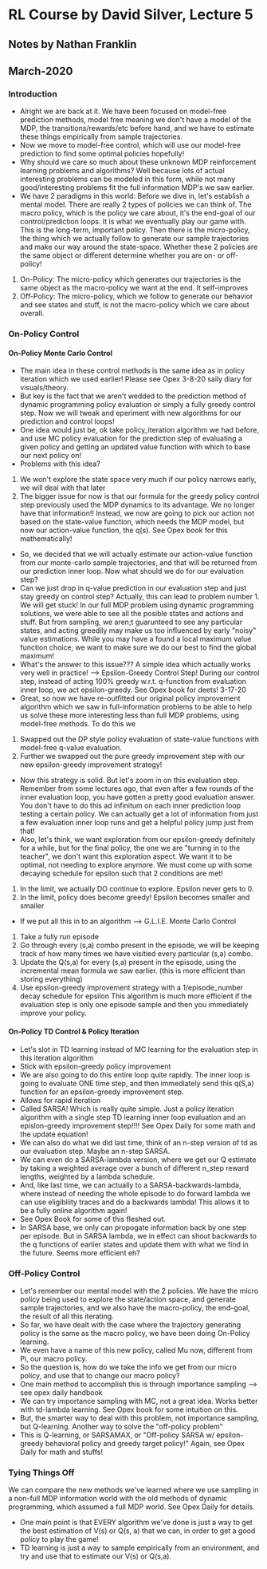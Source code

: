 # RL Course by David Silver, Lecture 5
## Notes by Nathan Franklin
## March-2020

### Introduction
- Alright we are back at it. We have been focused on model-free prediction methods, model free meaning
we don't have a model of the MDP, the transitions/rewards/etc before hand, and we have to estimate these things empirically from sample trajectories.
- Now we move to model-free control, which will use our model-free prediction to find some optimal policies hopefully!
- Why should we care so much about these unknown MDP reinforcement learning problems and algorithms?
Well because lots of actual interesting problems can be modeled in this form, while not many good/interesting
problems fit the full information MDP's we saw earlier.
- We have 2 paradigms in this world:
Before we dive in, let's establish a mental model. There are really 2 types of policies we can think of. The macro policy,
which is the policy we care about, it's the end-goal of our control/prediction loops. 
It is what we eventually play our game with. This is the long-term, important policy. 
Then there is the micro-policy, the thing which we actually follow to generate our sample trajectories and make our way around the state-space. 
Whether these 2 policies are the same object or different determine whether you are on- or off-policy!
1) On-Policy: The micro-policy which generates our trajectories is the same object as the macro-policy we want at the end. It self-improves
2) Off-Policy: The micro-policy, which we follow to generate our behavior and see states and stuff, is not the macro-policy which we care about overall.

### On-Policy Control

#### On-Policy Monte Carlo Control
- The main idea in these control methods is the same idea as in policy iteration which we used earlier! Please see Opex 3-8-20 saily diary for visuals/theory.
- But key is the fact that we aren't wedded to the prediction method of dynamic programming policy evaluation or simply a fully greedy control step.
Now we will tweak and eperiment with new algorithms for our prediction and control loops!
- One idea would just be, ok take policy_iteration algorithm we had before, and use MC policy evaluation for
the prediction step of evaluating a given policy and getting an updated value function with which to base our next policy on!
- Problems with this idea?
1) We won't explore the state space very much if our policy narrows early, we will deal with that later
2) The bigger issue for now is that our formula for the greedy policy control step previously used the MDP dynamics to its advantage. We no longer have that information!!
Instead, we now are going to pick our action not based on the state-value function, which needs the MDP model, but now our action-value function, the q(s).
See Opex book for this mathematically!
- So, we decided that we will actually estimate our action-value function from our monte-carlo sample trajectories,
and that will be returned from our prediction inner loop. Now what should we do for our evaluation step?
- Can we just drop in q-value prediction in our evaluation step and just stay greedy on control step?
Actually, this can lead to problem number 1. We will get stuck! In our full MDP problem using dynamic programming solutions, 
we were able to see all the posible states and actions and stuff. But from sampling, we aren;t
guarunteed to see any particular states, and acting greedily may make us too influenced by early "noisy" value estimations.
While you may have a found a local maximum value function choice, we want to make sure we do our best to find the global maximum!
- What's the answer to this issue???
A simple idea which actually works very well in practice! --> Epsilon-Greedy Control Step!
During our control step, instead of acting 100% greedy w.r.t. q-function from evaluation inner loop, we act epsilon-greedy.
See Opex book for deets! 3-17-20
- Great, so now we have re-outfitted our original policy improvement algorithm which we saw in full-information problems
to be able to help us solve these more interesting less than full MDP problems, using model-free methods. 
To do this we 
1) Swapped out the DP style policy evaluation of state-value functions with model-free q-value evaluation.
2) Further we swapped out the pure greedy improvement step with our new epsilon-greedy improvement strategy!
- Now this strategy is solid. But let's zoom in on this evaluation step. Remember from some lectures ago, 
that even after a few rounds of the inner evaluation loop, you have gotten a pretty good evaluation answer.
You don't have to do this ad infinitum on each inner prediction loop testing a certain policy.
We can actually get a lot of information from just a few evaluation inner loop runs and get a helpful policy jump just from that!
- Also, let's think, we want exploration from our epsilon-greedy definitely for a while, but for the final policy, 
the one we are "turning in to the teacher", we don't want this exploration aspect. We want it to be optimal, not needing to explore anymore.
We must come up with some decaying schedule for epsilon such that 2 conditions are met!
1) In the limit, we actually DO continue to explore. Epsilon never gets to 0.
2) In the limit, policy does become greedy! Epsilon becomes smaller and smaller
- If we put all this in to an algorithm --> G.L.I.E. Monte Carlo Control
1) Take a fully run episode
2) Go through every (s,a) combo present in the episode, we will be keeping track of how many times we have visitied every particular (s,a) combo.
3) Update the Q(s,a) for every (s,a) present in the episode, using the incremental mean formula we saw earlier. (this is more efficient than storing everything)
4) Use epsilon-greedy improvement strategy with a 1/episode_number decay schedule for epsilon
This algorithm is much more efficient if the evaluation step is only one episode sample and then you immediately improve your policy.

#### On-Policy TD Control & Policy Iteration
- Let's slot in TD learning instead of MC learning for the evaluation step in this iteration algorithm
- Stick with epsilon-greedy policy improvement
- We are also going to do this entire loop quite rapidly. The inner loop is going to evaluate ONE time step,
and then immediately send this q(S,a) function for an epsilon-greedy improvement step.
- Allows for rapid iteration
- Called SARSA! Which is really quite simple. Just a policy iteration algorithm with a single step TD learning inner loop evaluation and an epislon-greedy improvement step!!!!
See Opex Daily for some math and the update equation!
- We can also do what we did last time, think of an n-step version of td as our evaluation step. Maybe an n-step SARSA.
- We can even do a SARSA-lambda version, where we get our Q estimate by taking a weighted average over a bunch of different
n_step reward lengths, weighted by a lambda schedule. 
- And, like last time, we can actually to a SARSA-backwards-lambda, where instead of needing the whole episode to do forward lambda we can
use eligibliity traces and do a backwards lambda! This allows it to be a fully online algorithm again!
- See Opex Book for some of this fleshed out. 
- In SARSA base, we only can propogate information back by one step per episode.
But in SARSA lambda, we in effect can shout backwards to the q functions of earlier states
and update them with what we find in the future. Seems more efficient eh?

### Off-Policy Control
- Let's remember our mental model with the 2 policies. We have the micro policy being used to explore the state/action space, and generate sample trajectories,
and we also have the macro-policy, the end-goal, the result of all this iterating.
- So far, we have dealt with the case where the trajectory generating policy is the same as the macro policy, we have been doing On-Policy learning.
- We even have a name of this new policy, called Mu now, different from Pi, our macro policy.
- So the question is, how do we take the info we get from our micro policy, and use that to change our macro policy?
- One main method to accomplish this is through importance sampling --> see opex daily handbook
- We can try importance sampling with MC, not a great idea. Works better with td-lambda learning. See Opex book for some intuition on this.
- But, the smarter way to deal with this problem, not importance sampling, but Q-learning. Another way to solve the "off-policy problem"
- This is Q-learning, or SARSAMAX, or "Off-policy SARSA w/ epsilon-greedy behavioral policy and greedy target policy!"
Again, see Opex Daily for math and stuffs!

### Tying Things Off
We can compare the new methods we've learned where we use sampling in a non-full MDP information world
with the old methods of dynamic programming, which assumed a full MDP world. 
See Opex Daily for details. 
- One main point is that EVERY algorithm we've done is just a way to
get the best estimation of V(s) or Q(s, a) that we can,
in order to get a good policy to play the game!
- TD learning is just a way to sample empirically from an environment, and
try and use that to estimate our V(s) or Q(s,a). 
